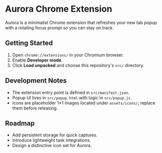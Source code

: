 # Aurora Chrome Extension

Aurora is a minimalist Chrome extension that refreshes your new tab popup with a rotating focus prompt so you can stay on track.

## Getting Started

1. Open `chrome://extensions/` in your Chromium browser.
2. Enable **Developer mode**.
3. Click **Load unpacked** and choose this repository's `src/` directory.

## Development Notes

- The extension entry point is defined in `src/manifest.json`.
- Popup UI lives in `src/popup.html` with logic in `src/popup.js`.
- Icons are placeholder 1×1 images located under `assets/icons/`; replace them before releasing.

## Roadmap

- Add persistent storage for quick captures.
- Introduce lightweight task integrations.
- Design a distinctive icon set for Aurora.
